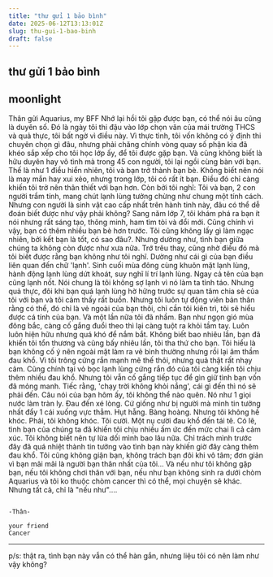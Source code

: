 ```yaml
---
title: "thư gửi 1 bảo bình"
date: 2025-06-12T13:13:01Z
slug: thu-gui-1-bao-binh
draft: false
---
```


## thư gửi 1 bảo bình

## moonlight

Thân gửi Aquarius, my BFF
   Nhớ lại hồi tôi gặp được bạn, có thể nói âu cũng là duyên số. Đó là ngày tôi thi đậu vào lớp chọn văn của mái trường THCS và quả thực, tôi bất ngờ vì điều này. Vì thực tình, tôi vốn không có ý định thi chuyên chọn gì đâu, nhưng phải chăng chính vòng quay số phận kia đã khéo sắp xếp cho tôi học lớp ấy, để tôi được gặp bạn. Và cũng không biết là hữu duyên hay vô tình mà trong 45 con người, tôi lại ngồi cùng bàn với bạn. Thế là như 1 điều hiển nhiên, tôi và bạn trở thành bạn bè. Không biết nên nói là may mắn hay xui xẻo, nhưng trong lớp, tôi có rất ít bạn. Điều đó chỉ càng khiến tôi trở nên thân thiết với bạn hơn. Còn bởi tôi nghĩ: Tôi và bạn, 2 con người trầm tính, mang chút lạnh lùng tưởng chừng như chung một tính cách. Nhưng con người là sinh vật cao cấp nhất trên hành tinh này, đâu có thể dễ đoán biết được như vậy phải không?
   Sang năm lớp 7, tôi khám phá ra bạn ít nói nhưng rất sáng tạo, thông minh, ham tìm tòi và đổi mới. Cũng chính vì vậy, bạn có thêm nhiều bạn bè hơn trước. Tôi cũng không lấy gì làm ngạc nhiên, bởi kết bạn là tốt, có sao đâu?. Nhưng dường như, tình bạn giữa chúng ta không còn được như xưa nữa. Trớ trêu thay, cũng nhờ điều đó mà tôi biết được rằng bạn không như tôi nghĩ. Dường như cái gì của bạn điều liên quan đến chữ 'lạnh'. Sinh cuối mùa đông cùng khuôn mặt lạnh lùng, hành động lạnh lùng dứt khoát, suy nghĩ lí trí lạnh lùng. Ngay cả tên của bạn cũng lạnh nốt. Nói chung là tôi không sợ lạnh vì nó làm ta tỉnh táo. Nhưng quả thực, đôi khi bạn quá lạnh lùng hờ hững trước sự quan tâm chia sẻ của tôi với bạn và tôi cảm thấy rất buồn. Nhưng tôi luôn tự động viên bản thân rằng có thể, đó chỉ là vẻ ngoài của bạn thôi, chỉ cần tôi kiên trì, tôi sẽ hiểu được cá tính của bạn. Và một lần nữa tôi đã nhầm. Bạn như ngọn gió mùa đông bắc, càng cố gắng đuổi theo thì lại càng tuột ra khỏi tầm tay. Luôn luôn hiện hữu nhưng quá khó để nắm bắt. Không biết bao nhiêu lần, bạn đã khiến tôi tổn thương và cũng bấy nhiêu lần, tôi tha thứ cho bạn. Tôi hiểu là bạn không cố ý nên ngoài mặt làm ra vẻ bình thường nhưng rồi lại âm thầm đau khổ. Vì tôi trông cứng rắn mạnh mẽ thế thôi, nhưng quả thật rất nhạy cảm. Cũng chính tại vỏ bọc lạnh lùng cứng rắn đó của tôi càng kiến tôi chịu thêm nhiều đau khổ. Nhưng tôi vẫn cố gắng tiếp tục để gìn giữ tình bạn vốn đã mỏng manh. Tiếc rằng, 'chạy trời không khỏi nắng', cái gì đến thì nó sẽ phải đến.
    Câu nói của bạn hôm ấy, tôi không thể nào quên. Nó như 1 giọi nước làm tràn ly. Đau đến xé lòng. Cứ giống như bị người mà mình tin tưởng nhất đẩy 1 cái xuống vực thẳm. Hụt hẫng. Bàng hoàng. Nhưng tôi không hề khóc. Phải, tôi không khóc. Tôi cười. Một nụ cười đau khổ đến tái tê. Có lẽ, tình bạn của chúng ta đã khiến tôi chịu nhiều ấm ức đến mức chai lì cả cảm xúc. Tôi không biết nên tự lừa dối mình bao lâu nữa. Chỉ trách mình trước đây đã  quá nhiệt thành tin tưởng vào tình bạn này khiến giờ đây càng thêm đau khổ. Tôi cũng không giận bạn, không trách bạn đôi khi vô tâm; đơn giản vì bạn mãi mãi là người bạn thân nhất của tôi...
    Và nếu như tôi không gặp bạn, nếu tôi không chơi thân với bạn, nếu như bạn không sinh ra dưới chòm Aquarius và tôi ko thuộc chòm cancer thì có thể, mọi chuyện sẽ khác. Nhưng tất cả, chỉ là "nếu như"....
 
                                                                                                                                                                                                                                                -Thân-
                                                                                                            your friend                                                                                                                Cancer
  ---------------------------------------
p/s: thật ra, tình bạn này vẫn có thể hàn gắn, nhưng liệu tôi có nên làm như vậy không?